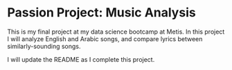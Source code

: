 Passion Project: Music Analysis
==============

This is my final project at my data science bootcamp at Metis. In this project I will analyze English and Arabic songs, and compare lyrics between similarly-sounding songs.

I will update the README as I complete this project.
